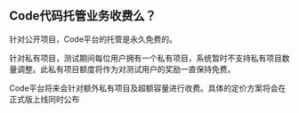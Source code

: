 ## Code代码托管业务收费么？

针对公开项目，Code平台的托管是永久免费的。

针对私有项目，测试期间每位用户拥有一个私有项目，系统暂时不支持私有项目数量调整。此私有项目额度将作为对测试用户的奖励一直保持免费。

Code平台将来会针对额外私有项目及超额容量进行收费。具体的定价方案将会在正式版上线同时公布